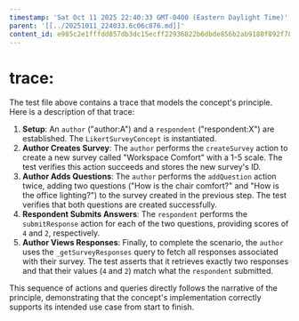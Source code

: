 ```yaml
---
timestamp: 'Sat Oct 11 2025 22:40:33 GMT-0400 (Eastern Daylight Time)'
parent: '[[../20251011_224033.6c06c876.md]]'
content_id: e985c2e1fffdd857db3dc15ecff22936822b6dbde856b2ab9180f892f782a784
---
```


# trace:

The test file above contains a trace that models the concept's principle. Here is a description of that trace:

1. **Setup**: An `author` ("author:A") and a `respondent` ("respondent:X") are established. The `LikertSurveyConcept` is instantiated.
2. **Author Creates Survey**: The `author` performs the `createSurvey` action to create a new survey called "Workspace Comfort" with a 1-5 scale. The test verifies this action succeeds and stores the new survey's ID.
3. **Author Adds Questions**: The `author` performs the `addQuestion` action twice, adding two questions ("How is the chair comfort?" and "How is the office lighting?") to the survey created in the previous step. The test verifies that both questions are created successfully.
4. **Respondent Submits Answers**: The `respondent` performs the `submitResponse` action for each of the two questions, providing scores of `4` and `2`, respectively.
5. **Author Views Responses**: Finally, to complete the scenario, the `author` uses the `_getSurveyResponses` query to fetch all responses associated with their survey. The test asserts that it retrieves exactly two responses and that their values (`4` and `2`) match what the `respondent` submitted.

This sequence of actions and queries directly follows the narrative of the principle, demonstrating that the concept's implementation correctly supports its intended use case from start to finish.

